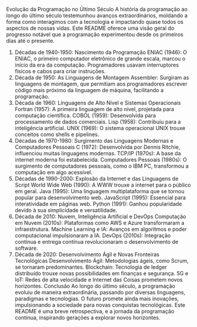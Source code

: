 Evolução da Programação no Último Século
A história da programação ao longo do último século testemunhou avanços extraordinários, moldando a forma como interagimos com a tecnologia e impactando quase todos os aspectos de nossas vidas. Este README oferece uma visão geral do progresso notável que a programação experimentou desde os primeiros dias até o presente.

1. Décadas de 1940-1950: Nascimento da Programação
ENIAC (1946): O ENIAC, o primeiro computador eletrônico de grande escala, marcou o início da era da computação. Programadores usavam interruptores físicos e cabos para criar instruções.
2. Década de 1950: As Linguagens de Montagem
Assembler: Surgiram as linguagens de montagem, que permitiam aos programadores escrever código mais próximo da linguagem de máquina, facilitando a programação.
3. Década de 1960: Linguagens de Alto Nível e Sistemas Operacionais
Fortran (1957): A primeira linguagem de alto nível, projetada para computação científica.
COBOL (1959): Desenvolvida para processamento de dados comerciais.
Lisp (1958): Contribuiu para a inteligência artificial.
UNIX (1969): O sistema operacional UNIX trouxe conceitos como shells e pipelines.
4. Décadas de 1970-1980: Surgimento das Linguagens Modernas e Computadores Pessoais
C (1972): Desenvolvida por Dennis Ritchie, influenciou muitas linguagens modernas.
TCP/IP (1970s): A base da internet moderna foi estabelecida.
Computadores Pessoais (1980s): O surgimento de computadores pessoais, como o IBM PC, transformou a computação em algo acessível.
5. Décadas de 1990-2000: Explosão da Internet e das Linguagens de Script
World Wide Web (1990): A WWW trouxe a internet para o público em geral.
Java (1995): Uma linguagem multiplataforma que se tornou popular para desenvolvimento web.
JavaScript (1995): Essencial para interatividade em páginas web.
Python (1991): Ganhou popularidade devido à sua simplicidade e versatilidade.
6. Década de 2010: Nuvem, Inteligência Artificial e DevOps
Computação em Nuvem (2010s): Plataformas como AWS e Azure transformaram a infraestrutura.
Machine Learning e IA: Avanços em algoritmos e poder computacional impulsionaram a IA.
DevOps (2010s): Integração contínua e entrega contínua revolucionaram o desenvolvimento de software.
7. Década de 2020: Desenvolvimento Ágil e Novas Fronteiras Tecnológicas
Desenvolvimento Ágil: Metodologias ágeis, como Scrum, se tornaram predominantes.
Blockchain: Tecnologia de ledger distribuído trouxe novas possibilidades em finanças e segurança.
5G e IoT: Redes de alta velocidade e Internet das Coisas prometem novos horizontes.
Conclusão
Ao longo do último século, a programação evoluiu de maneira extraordinária, passando por diversas linguagens, paradigmas e tecnologias. O futuro promete ainda mais inovações, impulsionando a sociedade para novas conquistas tecnológicas. Este README é uma breve retrospectiva, e a jornada da programação continua, inspirando gerações a explorar novos horizontes.





